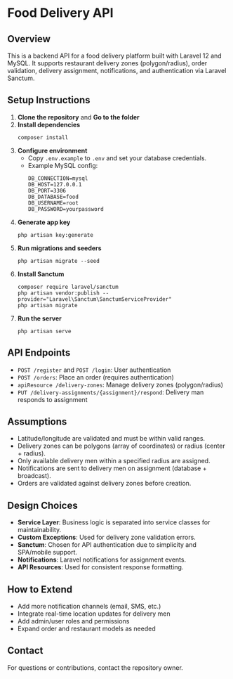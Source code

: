

# Food Delivery API

## Overview
This is a backend API for a food delivery platform built with Laravel 12 and MySQL. It supports restaurant delivery zones (polygon/radius), order validation, delivery assignment, notifications, and authentication via Laravel Sanctum.

## Setup Instructions

1. **Clone the repository** and **Go to the folder**
2. **Install dependencies**
   ```
   composer install
   
   ```
3. **Configure environment**
   - Copy `.env.example` to `.env` and set your database credentials.
   - Example MySQL config:
     ```
     DB_CONNECTION=mysql
     DB_HOST=127.0.0.1
     DB_PORT=3306
     DB_DATABASE=food
     DB_USERNAME=root
     DB_PASSWORD=yourpassword
     ```
4. **Generate app key**
   ```
   php artisan key:generate
   ```
5. **Run migrations and seeders**
   ```
   php artisan migrate --seed
   ```
6. **Install Sanctum**
   ```
   composer require laravel/sanctum
   php artisan vendor:publish --provider="Laravel\Sanctum\SanctumServiceProvider"
   php artisan migrate
   ```
7. **Run the server**
   ```
   php artisan serve
   ```

## API Endpoints
- `POST /register` and `POST /login`: User authentication
- `POST /orders`: Place an order (requires authentication)
- `apiResource /delivery-zones`: Manage delivery zones (polygon/radius)
- `PUT /delivery-assignments/{assignment}/respond`: Delivery man responds to assignment

## Assumptions
- Latitude/longitude are validated and must be within valid ranges.
- Delivery zones can be polygons (array of coordinates) or radius (center + radius).
- Only available delivery men within a specified radius are assigned.
- Notifications are sent to delivery men on assignment (database + broadcast).
- Orders are validated against delivery zones before creation.

## Design Choices
- **Service Layer**: Business logic is separated into service classes for maintainability.
- **Custom Exceptions**: Used for delivery zone validation errors.
- **Sanctum**: Chosen for API authentication due to simplicity and SPA/mobile support.
- **Notifications**: Laravel notifications for assignment events.
- **API Resources**: Used for consistent response formatting.

## How to Extend
- Add more notification channels (email, SMS, etc.)
- Integrate real-time location updates for delivery men
- Add admin/user roles and permissions
- Expand order and restaurant models as needed

## Contact
For questions or contributions, contact the repository owner.
